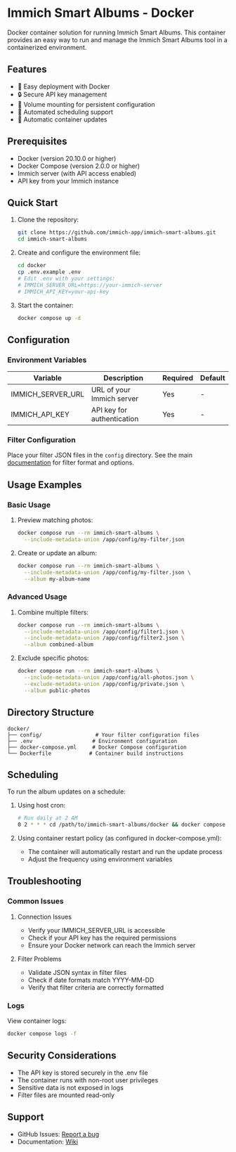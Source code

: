 # Immich Smart Albums - Docker

Docker container solution for running Immich Smart Albums. This container provides an easy way to run and manage the Immich Smart Albums tool in a containerized environment.

## Features

- 🐳 Easy deployment with Docker
- 🔒 Secure API key management
- 📁 Volume mounting for persistent configuration
- 🤖 Automated scheduling support
- 🔄 Automatic container updates

## Prerequisites

- Docker (version 20.10.0 or higher)
- Docker Compose (version 2.0.0 or higher)
- Immich server (with API access enabled)
- API key from your Immich instance

## Quick Start

1. Clone the repository:
   ```bash
   git clone https://github.com/immich-app/immich-smart-albums.git
   cd immich-smart-albums
   ```

2. Create and configure the environment file:
   ```bash
   cd docker
   cp .env.example .env
   # Edit .env with your settings:
   # IMMICH_SERVER_URL=https://your-immich-server
   # IMMICH_API_KEY=your-api-key
   ```

3. Start the container:
   ```bash
   docker compose up -d
   ```

## Configuration

### Environment Variables

| Variable | Description | Required | Default |
|----------|-------------|----------|---------|
| IMMICH_SERVER_URL | URL of your Immich server | Yes | - |
| IMMICH_API_KEY | API key for authentication | Yes | - |

### Filter Configuration

Place your filter JSON files in the `config` directory. See the main [documentation](../README.md#filter-configuration) for filter format and options.

## Usage Examples

### Basic Usage

1. Preview matching photos:
   ```bash
   docker compose run --rm immich-smart-albums \
     --include-metadata-union /app/config/my-filter.json
   ```

2. Create or update an album:
   ```bash
   docker compose run --rm immich-smart-albums \
     --include-metadata-union /app/config/my-filter.json \
     --album my-album-name
   ```

### Advanced Usage

1. Combine multiple filters:
   ```bash
   docker compose run --rm immich-smart-albums \
     --include-metadata-union /app/config/filter1.json \
     --include-metadata-union /app/config/filter2.json \
     --album combined-album
   ```

2. Exclude specific photos:
   ```bash
   docker compose run --rm immich-smart-albums \
     --include-metadata-union /app/config/all-photos.json \
     --exclude-metadata-union /app/config/private.json \
     --album public-photos
   ```

## Directory Structure

```
docker/
├── config/                 # Your filter configuration files
├── .env                   # Environment configuration
├── docker-compose.yml     # Docker Compose configuration
└── Dockerfile            # Container build instructions
```

## Scheduling

To run the album updates on a schedule:

1. Using host cron:
   ```bash
   # Run daily at 2 AM
   0 2 * * * cd /path/to/immich-smart-albums/docker && docker compose run --rm immich-smart-albums --include-metadata-file /app/config/daily-update.json
   ```

2. Using container restart policy (as configured in docker-compose.yml):
   - The container will automatically restart and run the update process
   - Adjust the frequency using environment variables

## Troubleshooting

### Common Issues

1. Connection Issues
   - Verify your IMMICH_SERVER_URL is accessible
   - Check if your API key has the required permissions
   - Ensure your Docker network can reach the Immich server

2. Filter Problems
   - Validate JSON syntax in filter files
   - Check if date formats match YYYY-MM-DD
   - Verify that filter criteria are correctly formatted

### Logs

View container logs:
```bash
docker compose logs -f
```

## Security Considerations

- The API key is stored securely in the .env file
- The container runs with non-root user privileges
- Sensitive data is not exposed in logs
- Filter files are mounted read-only

## Support

- GitHub Issues: [Report a bug](https://github.com/immich-app/immich-smart-albums/issues)
- Documentation: [Wiki](https://github.com/immich-app/immich-smart-albums/wiki) 
